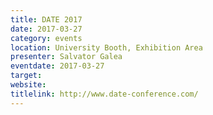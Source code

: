 ```yaml
---
title: DATE 2017
date: 2017-03-27
category: events
location: University Booth, Exhibition Area
presenter: Salvator Galea
eventdate: 2017-03-27
target:
website:
titlelink: http://www.date-conference.com/
---
```

